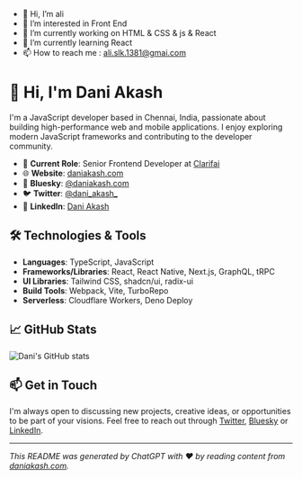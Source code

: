 - 👋 Hi, I’m ali
-  👀 I’m interested in Front End
- 🔭 I’m currently working on HTML & CSS & js & React 
- 🌱 I’m currently learning React
- 📫 How to reach me : ali.slk.1381@gmai.com
# 👋 Hi, I'm Dani Akash

I'm a JavaScript developer based in Chennai, India, passionate about building high-performance web and mobile applications. I enjoy exploring modern JavaScript frameworks and contributing to the developer community.

- 🔭 **Current Role**: Senior Frontend Developer at [Clarifai](https://www.clarifai.com/)
- 🌐 **Website**: [daniakash.com](https://daniakash.com/)
- 🦋 **Bluesky**: [@daniakash.com](https://bsky.app/profile/daniakash.com)
- 🐦 **Twitter**: [@dani_akash_](https://twitter.com/dani_akash_)
- 💼 **LinkedIn**: [Dani Akash](https://www.linkedin.com/in/daniakash/)

## 🛠️ Technologies & Tools

- **Languages**: TypeScript, JavaScript
- **Frameworks/Libraries**: React, React Native, Next.js, GraphQL, tRPC
- **UI Libraries**: Tailwind CSS, shadcn/ui, radix-ui
- **Build Tools**: Webpack, Vite, TurboRepo
- **Serverless**: Cloudflare Workers, Deno Deploy

## 📈 GitHub Stats

![Dani's GitHub stats](https://github-readme-stats.vercel.app/api?username=DaniAkash&show_icons=true&theme=radical)

## 📫 Get in Touch

I'm always open to discussing new projects, creative ideas, or opportunities to be part of your visions. Feel free to reach out through [Twitter](https://twitter.com/dani_akash_), [Bluesky](https://bsky.app/profile/daniakash.com) or [LinkedIn](https://www.linkedin.com/in/daniakash/).

---

*This README was generated by ChatGPT with ❤️ by reading content from [daniakash.com](https://daniakash.com/).*
<!---
alisarla-k/alisarla-k is a ✨ special ✨ repository because its `README.md` (this file) appears on your GitHub profile.
You can click the Preview link to take a look at your changes.
--->

